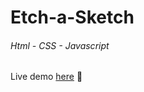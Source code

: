 # Etch-a-Sketch

###### Html - CSS - Javascript

Live demo [here](https://fpalacios10.github.io/etch-a-sketch/) :art: